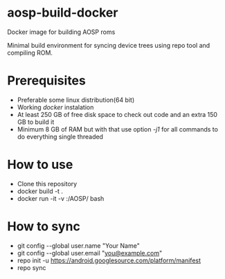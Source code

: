 # aosp-build-docker
Docker image for building AOSP roms

Minimal build environment for syncing device trees using repo tool and compiling ROM.

# Prerequisites

* Preferable some linux distribution(64 bit)
* Working *docker* instalation
* At least 250 GB of free disk space to check out code and an extra 150 GB to build it
* Minimum 8 GB of RAM but with that use option *-j1* for all commands to do everything single threaded

# How to use

* Clone this repository
* docker build -t <imageTag> .
* docker run -it -v <pathOnHost>:/AOSP/ <imageTag> bash

# How to sync
* git config --global user.name "Your Name"
* git config --global user.email "you@example.com"
* repo init -u https://android.googlesource.com/platform/manifest
* repo sync
